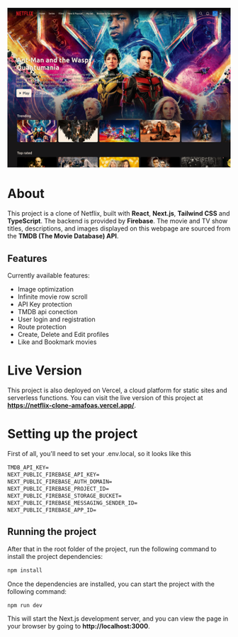 ![main page screenshot](screenshots/image.png)

# About
This project is a clone of Netflix, built with **React**, **Next.js**, **Tailwind CSS** and **TypeScript**. The backend is provided by **Firebase**. The movie and TV show titles, descriptions, and images displayed on this webpage are sourced from the **TMDB (The Movie Database) API**. 

## Features
Currently available features: 
- Image optimization
- Infinite movie row scroll
- API Key protection
- TMDB api conection
- User login and registration
- Route protection
- Create, Delete and Edit profiles
- Like and Bookmark movies

# Live Version
This project is also deployed on Vercel, a cloud platform for static sites and serverless functions. You can visit the live version of this project at **https://netflix-clone-amafoas.vercel.app/**.

# Setting up the project
First of all, you'll need to set your .env.local, so it looks like this
```
TMDB_API_KEY=
NEXT_PUBLIC_FIREBASE_API_KEY=
NEXT_PUBLIC_FIREBASE_AUTH_DOMAIN=
NEXT_PUBLIC_FIREBASE_PROJECT_ID=
NEXT_PUBLIC_FIREBASE_STORAGE_BUCKET=
NEXT_PUBLIC_FIREBASE_MESSAGING_SENDER_ID=
NEXT_PUBLIC_FIREBASE_APP_ID=
```

## Running the project
After that in the root folder of the project, run the following command to install the project dependencies:

```bash
npm install
```
Once the dependencies are installed, you can start the project with the following command:

```bash
npm run dev
```
This will start the Next.js development server, and you can view the page in your browser by going to **http://localhost:3000**.
